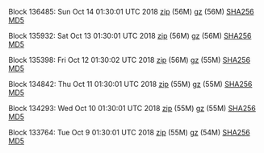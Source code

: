 Block 136485: Sun Oct 14 01:30:01 UTC 2018 [zip](https://files.01coin.io/mainnet/2018-10-14/bootstrap.dat.zip) (56M) [gz](https://files.01coin.io/mainnet/2018-10-14/bootstrap.dat.tar.gz) (56M) [SHA256](https://files.01coin.io/mainnet/2018-10-14/sha256.txt) [MD5](https://files.01coin.io/mainnet/2018-10-14/md5.txt)

Block 135932: Sat Oct 13 01:30:01 UTC 2018 [zip](https://files.01coin.io/mainnet/2018-10-13/bootstrap.dat.zip) (56M) [gz](https://files.01coin.io/mainnet/2018-10-13/bootstrap.dat.tar.gz) (56M) [SHA256](https://files.01coin.io/mainnet/2018-10-13/sha256.txt) [MD5](https://files.01coin.io/mainnet/2018-10-13/md5.txt)

Block 135398: Fri Oct 12 01:30:02 UTC 2018 [zip](https://files.01coin.io/mainnet/2018-10-12/bootstrap.dat.zip) (56M) [gz](https://files.01coin.io/mainnet/2018-10-12/bootstrap.dat.tar.gz) (55M) [SHA256](https://files.01coin.io/mainnet/2018-10-12/sha256.txt) [MD5](https://files.01coin.io/mainnet/2018-10-12/md5.txt)

Block 134842: Thu Oct 11 01:30:01 UTC 2018 [zip](https://files.01coin.io/mainnet/2018-10-11/bootstrap.dat.zip) (55M) [gz](https://files.01coin.io/mainnet/2018-10-11/bootstrap.dat.tar.gz) (55M) [SHA256](https://files.01coin.io/mainnet/2018-10-11/sha256.txt) [MD5](https://files.01coin.io/mainnet/2018-10-11/md5.txt)

Block 134293: Wed Oct 10 01:30:01 UTC 2018 [zip](https://files.01coin.io/mainnet/2018-10-10/bootstrap.dat.zip) (55M) [gz](https://files.01coin.io/mainnet/2018-10-10/bootstrap.dat.tar.gz) (55M) [SHA256](https://files.01coin.io/mainnet/2018-10-10/sha256.txt) [MD5](https://files.01coin.io/mainnet/2018-10-10/md5.txt)

Block 133764: Tue Oct  9 01:30:01 UTC 2018 [zip](https://files.01coin.io/mainnet/2018-10-09/bootstrap.dat.zip) (55M) [gz](https://files.01coin.io/mainnet/2018-10-09/bootstrap.dat.tar.gz) (54M) [SHA256](https://files.01coin.io/mainnet/2018-10-09/sha256.txt) [MD5](https://files.01coin.io/mainnet/2018-10-09/md5.txt)
